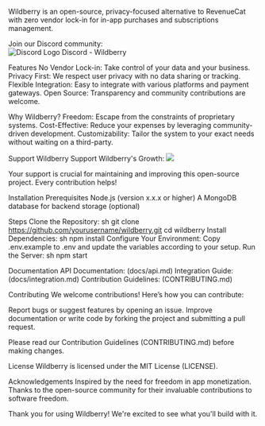 
Wildberry is an open-source, privacy-focused alternative to RevenueCat with zero vendor lock-in for in-app purchases and subscriptions management. 

Join our Discord community:  
<img src="https://img.icons8.com/color/24/000000/discord-logo.png" alt="Discord Logo" /> Discord - Wildberry

Features
No Vendor Lock-in: Take control of your data and your business.
Privacy First: We respect user privacy with no data sharing or tracking.
Flexible Integration: Easy to integrate with various platforms and payment gateways.
Open Source: Transparency and community contributions are welcome.

Why Wildberry?
Freedom: Escape from the constraints of proprietary systems.
Cost-Effective: Reduce your expenses by leveraging community-driven development.
Customizability: Tailor the system to your exact needs without waiting on a third-party.

Support Wildberry
Support Wildberry's Growth:
<a href="https://buymeacoffee.com/rcopensource"><img src="https://img.buymeacoffee.com/button-api/?text=Buy%20me%20a%20coffee&emoji=&slug=rcopensource&button_colour=FF5F5F&font_colour=ffffff&font_family=Cookie&outline_colour=000000&coffee_colour=FFDD00"></a>

Your support is crucial for maintaining and improving this open-source project. Every contribution helps!

Installation
Prerequisites
Node.js (version x.x.x or higher)
A MongoDB database for backend storage (optional)

Steps
Clone the Repository:
sh
git clone https://github.com/yourusername/wildberry.git
cd wildberry
Install Dependencies:
sh
npm install
Configure Your Environment:
Copy .env.example to .env and update the variables according to your setup.
Run the Server:
sh
npm start

Documentation
API Documentation: (docs/api.md)
Integration Guide: (docs/integration.md)
Contribution Guidelines: (CONTRIBUTING.md)

Contributing
We welcome contributions! Here’s how you can contribute:

Report bugs or suggest features by opening an issue.
Improve documentation or write code by forking the project and submitting a pull request.

Please read our Contribution Guidelines (CONTRIBUTING.md) before making changes.

License
Wildberry is licensed under the MIT License (LICENSE).

Acknowledgements
Inspired by the need for freedom in app monetization.
Thanks to the open-source community for their invaluable contributions to software freedom.

Thank you for using Wildberry! We're excited to see what you'll build with it.
